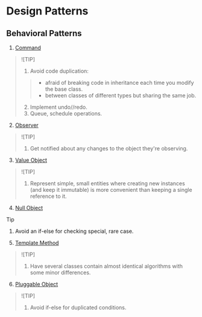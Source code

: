 # Design Patterns

## Behavioral Patterns

1. [Command](./lessons/command.ipynb)
> ![TIP]
> 1. Avoid code duplication:
> >  * afraid of breaking code in inheritance each time you modify the base class.
> >  * between classes of different types but sharing the same job.
> 2. Implement undo//redo.
> 3. Queue, schedule operations.
2. [Observer](./lessons/observer.ipynb)
> ![TIP]
> 1. Get notified about any changes to the object they're observing.
3. [Value Object](./lessons/value-object.ipynb)
> ![TIP]
> 1. Represent simple, small entities where creating new instances (and keep it immutable) is more convenient than keeping a single reference to it.
4. [Null Object](./lessons/null-object.ipynb)
> [!TIP]
> 1. Avoid an if-else for checking special, rare case.
5. [Template Method](./lessons/template-method.ipynb)
> ![TIP]
> 1. Have several classes contain almost identical algorithms with some minor differences.
6. [Pluggable Object](./lessons/pluggable-object.ipynb)
> ![TIP]
> 1. Avoid if-else for duplicated conditions.